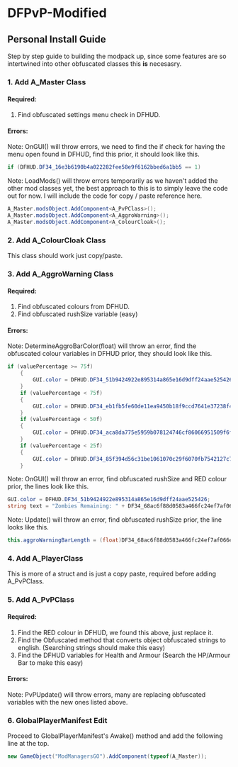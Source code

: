 # DFPvP-Modified
## Personal Install Guide
Step by step guide to building the modpack up, since some features are so intertwined into other obfuscated classes this **is** necesasry.
### 1. Add A_Master Class
#### Required:
1. Find obfuscated settings menu check in DFHUD.
#### Errors:
Note: OnGUI() will throw errors, we need to find the if check for having the menu open found in DFHUD, find this prior, it should look like this.
```cs
if (DFHUD.DF34_16e3b6190b4a022282fee58e9f6162bbed6a1bb5 == 1)
```
Note: LoadMods() will throw errors temporarily as we haven't added the other mod classes yet, the best approach to this is to simply leave the code out for now. I will include the code for copy / paste reference here.
```cs
A_Master.modsObject.AddComponent<A_PvPClass>();
A_Master.modsObject.AddComponent<A_AggroWarning>();
A_Master.modsObject.AddComponent<A_ColourCloak>();
```
### 2. Add A_ColourCloak Class
This class should work just copy/paste.
### 3. Add A_AggroWarning Class
#### Required:
1. Find obfuscated colours from DFHUD.
2. Find obfuscated rushSize variable (easy)
#### Errors:
Note: DetermineAggroBarColor(float) will throw an error, find the obfuscated colour variables in DFHUD prior, they should look like this.
```cs
if (valuePercentage >= 75f)
	{
		GUI.color = DFHUD.DF34_51b9424922e895314a865e16d9dff24aae525426;
	}
	if (valuePercentage < 75f)
	{
		GUI.color = DFHUD.DF34_eb1fb5fe60de11ea9450b18f9ccd7641e37238f4;
	}
	if (valuePercentage < 50f)
	{
		GUI.color = DFHUD.DF34_aca8da775e5959b078124746cf86066951509f6f;
	}
	if (valuePercentage < 25f)
	{
		GUI.color = DFHUD.DF34_85f394d56c31be1061070c29f6070fb7542127c7;
	}
  ```
Note: OnGUI() will throw an error, find obfuscated rushSize and RED colour prior, the lines look like this.
```cs
GUI.color = DFHUD.DF34_51b9424922e895314a865e16d9dff24aae525426;
string text = "Zombies Remaining: " + DF34_68ac6f88d0583a466fc24ef7af066ef0e96db03d.rushSize.ToString();
```
Note: Update() will throw an error, find obfuscated rushSize prior, the line looks like this.
```cs
this.aggroWarningBarLength = (float)DF34_68ac6f88d0583a466fc24ef7af066ef0e96db03d.rushSize / (float)this.maxAggro * 100f;
```
### 4. Add A_PlayerClass
This is more of a struct and is just a copy paste, required before adding A_PvPClass.
### 5. Add A_PvPClass
#### Required:
1. Find the RED colour in DFHUD, we found this above, just replace it.
2. Find the Obfuscated method that converts object obfuscated strings to english. (Searching strings should make this easy)
3. Find the DFHUD variables for Health and Armour (Search the HP/Armour Bar to make this easy)
#### Errors:
Note: PvPUpdate() will throw errors, many are replacing obfuscated variables with the new ones listed above.

### 6. GlobalPlayerManifest Edit
Proceed to GlobalPlayerManifest's Awake() method and add the following line at the top.
```cs
new GameObject("ModManagersGO").AddComponent(typeof(A_Master));
```
